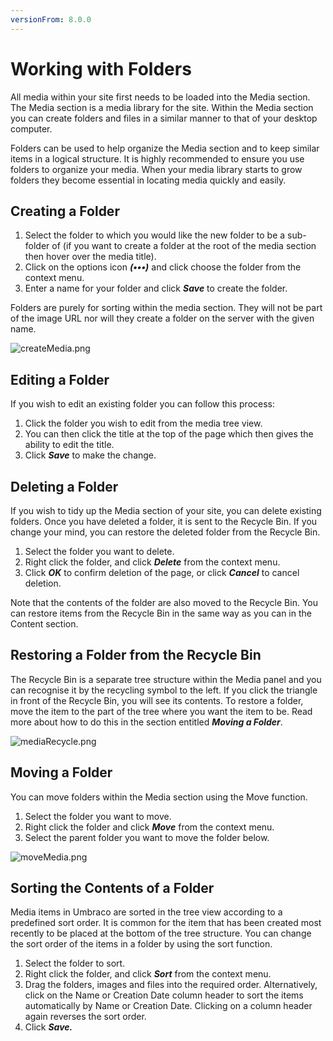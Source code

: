 ```yaml
---
versionFrom: 8.0.0
---
```


# Working with Folders

All media within your site first needs to be loaded into the Media section. The Media section is a media library for the site. Within the Media section you can create folders and files in a similar manner to that of your desktop computer.

Folders can be used to help organize the Media section and to keep similar items in a logical structure. It is highly recommended to ensure you use folders to organize your media. When your media library starts to grow folders they become essential in locating media quickly and easily.

## Creating a Folder

1. Select the folder to which you would like the new folder to be a sub-folder of (if you want to create a folder at the root of the media section then hover over the media title).
2. Click on the options icon ***(•••)*** and click choose the folder from the context menu.
3. Enter a name for your folder and click ***Save*** to create the folder.

Folders are purely for sorting within the media section. They will not be part of the image URL nor will they create a folder on the server with the given name.

![createMedia.png](images/createMedia-v8.png)

## Editing a Folder

If you wish to edit an existing folder you can follow this process:

1. Click the folder you wish to edit from the media tree view.
2. You can then click the title at the top of the page which then gives the ability to edit the title.
3. Click ***Save*** to make the change.

## Deleting a Folder

If you wish to tidy up the Media section of your site, you can delete existing folders. Once you have deleted a folder, it is sent to the Recycle Bin. If you change your mind, you can restore the deleted folder from the Recycle Bin.

1. Select the folder you want to delete.
2. Right click the folder, and click ***Delete*** from the context menu.
3. Click ***OK*** to confirm deletion of the page, or click ***Cancel*** to cancel deletion.

Note that the contents of the folder are also moved to the Recycle Bin. You can restore items from the Recycle Bin in the same way as you can in the Content section.

## Restoring a Folder from the Recycle Bin

The Recycle Bin is a separate tree structure within the Media panel and you can recognise it by the recycling symbol to the left. If you click the triangle in front of the Recycle Bin, you will see its contents. To restore a folder, move the item to the part of the tree where you want the item to be. Read more about how to do this in the section entitled ***Moving a Folder***.

![mediaRecycle.png](images/mediaRecycle-v8.png)

## Moving a Folder

You can move folders within the Media section using the Move function.

1. Select the folder you want to move.
2. Right click the folder and click ***Move*** from the context menu.
3. Select the parent folder you want to move the folder below.

![moveMedia.png](images/moveMedia-v8.png)

## Sorting the Contents of a Folder

Media items in Umbraco are sorted in the tree view according to a predefined sort order. It is common for
the item that has been created most recently to be placed at the bottom of the tree structure. You can change the sort order of the items in a folder by using the sort function.

1. Select the folder to sort.
2. Right click the folder, and click ***Sort*** from the context menu.
3. Drag the folders, images and files into the required order. Alternatively, click on the Name or Creation Date column header to sort the items automatically by Name or Creation Date. Clicking on a column header again reverses the sort order.
4. Click ***Save.***
